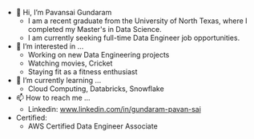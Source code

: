 - 👋 Hi, I’m Pavansai Gundaram
  - I am a recent graduate from the University of North Texas, where I completed my Master's in Data Science.
  - I am currently seeking full-time Data Engineer job opportunities.
- 👀 I’m interested in ...
  - Working on new Data Engineering projects
  - Watching movies, Cricket
  - Staying fit as a fitness enthusiast
- 🌱 I’m currently learning ...
  - Cloud Computing, Databricks, Snowflake
- 📫 How to reach me ...
  -  Linkedin: www.linkedin.com/in/gundaram-pavan-sai
- Certified:
    - AWS Certified Data Engineer Associate


<!---
PavansaiGundaram/PavansaiGundaram is a ✨ special ✨ repository because its `README.md` (this file) appears on your GitHub profile.
You can click the Preview link to take a look at your changes.
--->
